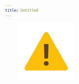 ```yaml
---
title: Untitled
---
```


<figure><img src="../assets/image (2) (1) (1) (1) (1) (1) (1) (1) (1) (1) (2) (1) (1).png" alt="" width="188"><figcaption></figcaption></figure>
